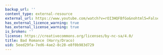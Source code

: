 ```yaml
---
backup_url: ''
content_type: external-resource
external_url: https://www.youtube.com/watch?v=rOI3HQFBfGo&nohtml5=False
has_external_licence_warning: true
has_external_license_warning: true
is_broken: ''
license: https://creativecommons.org/licenses/by-nc-sa/4.0/
title: Bad Romance (Harry/Draco)
uid: 5eed29fa-7ed6-4ae2-8c28-e8f0b983d729
---
```

